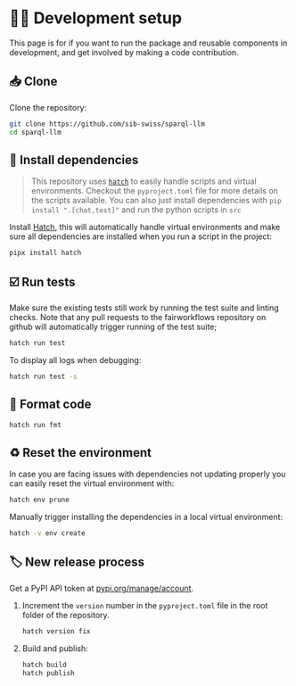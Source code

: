 # 🧑‍💻 Development setup

This page is for if you want to run the package and reusable components in development, and get involved by making a code contribution.

## 📥️ Clone

Clone the repository:

```bash
git clone https://github.com/sib-swiss/sparql-llm
cd sparql-llm
```

## 🐣 Install dependencies

> This repository uses [`hatch`](https://hatch.pypa.io/latest/) to easily handle scripts and virtual environments. Checkout the `pyproject.toml` file for more details on the scripts available. You can also just install dependencies with `pip install ".[chat,test]"` and run the python scripts in `src`

Install [Hatch](https://hatch.pypa.io), this will automatically handle virtual environments and make sure all dependencies are installed when you run a script in the project:

```bash
pipx install hatch
```

## ☑️ Run tests

Make sure the existing tests still work by running the test suite and linting checks. Note that any pull requests to the fairworkflows repository on github will automatically trigger running of the test suite;

```bash
hatch run test
```

To display all logs when debugging:

```bash
hatch run test -s
```

## 🧹 Format code

```bash
hatch run fmt
```

## ♻️ Reset the environment

In case you are facing issues with dependencies not updating properly you can easily reset the virtual environment with:

```bash
hatch env prune
```

Manually trigger installing the dependencies in a local virtual environment:

```bash
hatch -v env create
```

## 🏷️ New release process

Get a PyPI API token at [pypi.org/manage/account](https://pypi.org/manage/account).

1. Increment the `version` number in the `pyproject.toml` file in the root folder of the repository.

   ```bash
   hatch version fix
   ```

2. Build and publish:

   ```bash
   hatch build
   hatch publish
   ```
